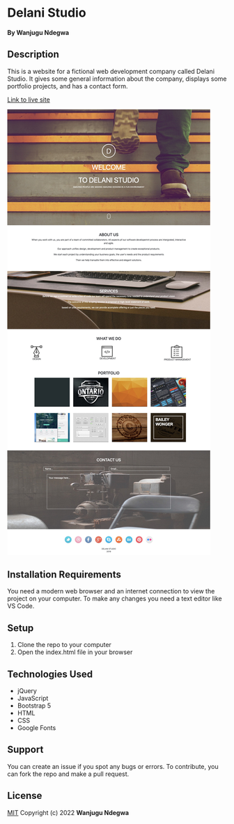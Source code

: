 # Delani Studio
#### By **Wanjugu Ndegwa**
## Description
This is a website for a fictional web development company called Delani Studio. It gives some general information about the company, displays some portfolio projects, and has a contact form.

[Link to live site](https://wanjugundegwa.github.io/Delani-Studio/)

![picture](./images/%20Delani%20Studio.jpg)

## Installation Requirements
You need a modern web browser and an internet connection to view the project on your computer. To make any changes you need a text editor like VS Code.

## Setup
1. Clone the repo to your computer
2. Open the index.html file in your browser

## Technologies Used
* jQuery
* JavaScript
* Bootstrap 5
* HTML
* CSS
* Google Fonts

## Support
You can create an issue if you spot any bugs or errors. To contribute, you can fork the repo and make a pull request.

## License
[MIT](https://choosealicense.com/licenses/mit/)
Copyright (c) 2022 **Wanjugu Ndegwa**
  
